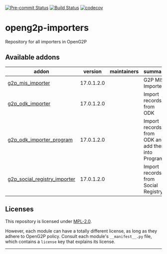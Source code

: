 
<!-- /!\ Non OCA Context : Set here the badge of your runbot / runboat instance. -->
[![Pre-commit Status](https://github.com/OpenG2P/openg2p-importer/actions/workflows/pre-commit.yml/badge.svg?branch=17.0-1.2)](https://github.com/OpenG2P/openg2p-importer/actions/workflows/pre-commit.yml?query=branch%3A17.0-1.2)
[![Build Status](https://github.com/OpenG2P/openg2p-importer/actions/workflows/test.yml/badge.svg?branch=17.0-1.2)](https://github.com/OpenG2P/openg2p-importer/actions/workflows/test.yml?query=branch%3A17.0-1.2)
[![codecov](https://codecov.io/gh/OpenG2P/openg2p-importer/branch/17.0-1.2/graph/badge.svg)](https://codecov.io/gh/OpenG2P/openg2p-importer)
<!-- /!\ Non OCA Context : Set here the badge of your translation instance. -->

<!-- /!\ do not modify above this line -->

# openg2p-importers

Repository for all importers in OpenG2P

<!-- /!\ do not modify below this line -->

<!-- prettier-ignore-start -->

[//]: # (addons)

Available addons
----------------
addon | version | maintainers | summary
--- | --- | --- | ---
[g2p_mis_importer](g2p_mis_importer/) | 17.0.1.2.0 |  | G2P MIS Importer
[g2p_odk_importer](g2p_odk_importer/) | 17.0.1.2.0 |  | Import records from ODK
[g2p_odk_importer_program](g2p_odk_importer_program/) | 17.0.1.2.0 |  | Import records from ODK and add then into Program
[g2p_social_registry_importer](g2p_social_registry_importer/) | 17.0.1.2.0 |  | Import records from Social Registry

[//]: # (end addons)

<!-- prettier-ignore-end -->

## Licenses

This repository is licensed under [MPL-2.0](LICENSE).

However, each module can have a totally different license, as long as they adhere to OpenG2P
policy. Consult each module's `__manifest__.py` file, which contains a `license` key
that explains its license.

----
<!-- /!\ Non OCA Context : Set here the full description of your organization. -->
